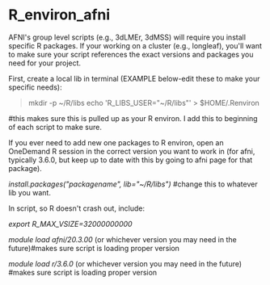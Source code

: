 # R_environ_afni


AFNI's group level scripts (e.g., 3dLMEr, 3dMSS) will require you install specific R packages. 
If your working on a cluster (e.g., longleaf), you'll want to make sure your script references the exact versions and packages you need for your project.

First, create a local lib in terminal (EXAMPLE below-edit these to make your specific needs):

> mkdir -p ~/R/libs
> echo 'R_LIBS_USER="~/R/libs"' >  $HOME/.Renviron 

#this makes sure this is pulled up as your R environ. I add this to beginning of each script to make sure.

If you ever need to add new one packages to R environ, open an OneDemand R session in the correct version you want to work in (for afni, typically 3.6.0, but keep up to date with this by going to afni page for that package).

*install.packages("packagename", lib="~/R/libs")* #change this to whatever lib you want.

In script, so R doesn't crash out, include:

*export R_MAX_VSIZE=32000000000*


*module load afni/20.3.00* (or whichever version you may need in the future)#makes sure script is loading proper version


*module load r/3.6.0* (or whichever version you may need in the future) #makes sure script is loading proper version

